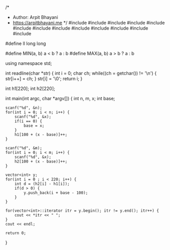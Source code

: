 /*
 *  Author: Arpit Bhayani
 *  https://arpitbhayani.me
 */
#include <cmath>
#include <cstdio>
#include <cstdlib>
#include <climits>
#include <deque>
#include <iostream>
#include <list>
#include <limits>
#include <map>
#include <queue>
#include <set>
#include <stack>
#include <vector>

#define ll long long

#define MIN(a, b) a < b ? a : b
#define MAX(a, b) a > b ? a : b

using namespace std;

int readline(char *str) {
    int i = 0;
    char ch;
    while((ch = getchar()) != '\n') {
        str[i++] = ch;
    }
    str[i] = '\0';
    return i;
}

int h1[220];
int h2[220];

int main(int argc, char *argv[]) {
    int n, m, x;
    int base;

    scanf("%d", &n);
    for(int i = 0; i < n; i++) {
        scanf("%d", &x);
        if(i == 0) {
            base = x;
        }
        h1[100 + (x - base)]++;
    }

    scanf("%d", &m);
    for(int i = 0; i < m; i++) {
        scanf("%d", &x);
        h2[100 + (x - base)]++;
    }

    vector<int> y;
    for(int i = 0 ; i < 220; i++) {
        int d = (h2[i] - h1[i]);
        if(d > 0) {
            y.push_back(i + base - 100);
        }
    }

    for(vector<int>::iterator itr = y.begin(); itr != y.end(); itr++) {
        cout << *itr << " ";
    }
    cout << endl;

    return 0;
}
